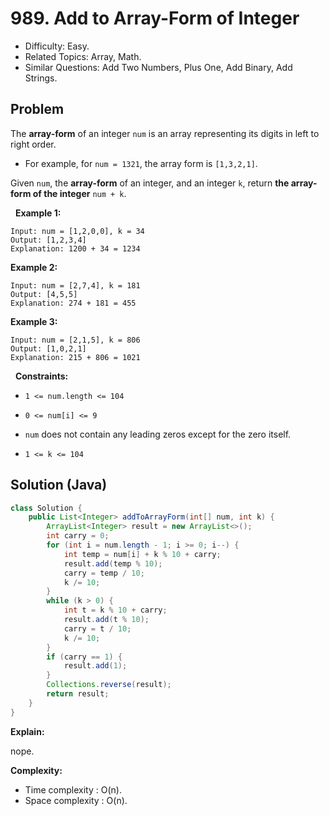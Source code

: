 # 989. Add to Array-Form of Integer

- Difficulty: Easy.
- Related Topics: Array, Math.
- Similar Questions: Add Two Numbers, Plus One, Add Binary, Add Strings.

## Problem

The **array-form** of an integer ```num``` is an array representing its digits in left to right order.


	
- For example, for ```num = 1321```, the array form is ```[1,3,2,1]```.


Given ```num```, the **array-form** of an integer, and an integer ```k```, return **the **array-form** of the integer** ```num + k```.

 
**Example 1:**

```
Input: num = [1,2,0,0], k = 34
Output: [1,2,3,4]
Explanation: 1200 + 34 = 1234
```

**Example 2:**

```
Input: num = [2,7,4], k = 181
Output: [4,5,5]
Explanation: 274 + 181 = 455
```

**Example 3:**

```
Input: num = [2,1,5], k = 806
Output: [1,0,2,1]
Explanation: 215 + 806 = 1021
```

 
**Constraints:**


	
- ```1 <= num.length <= 104```
	
- ```0 <= num[i] <= 9```
	
- ```num``` does not contain any leading zeros except for the zero itself.
	
- ```1 <= k <= 104```



## Solution (Java)

```java
class Solution {
    public List<Integer> addToArrayForm(int[] num, int k) {
        ArrayList<Integer> result = new ArrayList<>();
        int carry = 0;
        for (int i = num.length - 1; i >= 0; i--) {
            int temp = num[i] + k % 10 + carry;
            result.add(temp % 10);
            carry = temp / 10;
            k /= 10;
        }
        while (k > 0) {
            int t = k % 10 + carry;
            result.add(t % 10);
            carry = t / 10;
            k /= 10;
        }
        if (carry == 1) {
            result.add(1);
        }
        Collections.reverse(result);
        return result;
    }
}
```

**Explain:**

nope.

**Complexity:**

* Time complexity : O(n).
* Space complexity : O(n).
